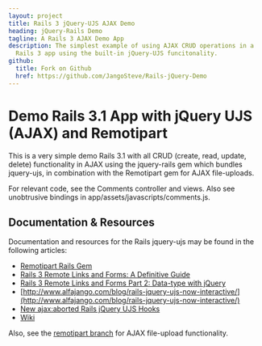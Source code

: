 ```yaml
---
layout: project
title: Rails 3 jQuery-UJS AJAX Demo
heading: jQuery-Rails Demo
tagline: A Rails 3 AJAX Demo App
description: The simplest example of using AJAX CRUD operations in a
  Rails 3 app using the built-in jQuery-UJS funcitonality.
github:
  title: Fork on Github
  href: https://github.com/JangoSteve/Rails-jQuery-Demo
---
```


Demo Rails 3.1 App with jQuery UJS (AJAX) and Remotipart
=========================================

This is a very simple demo Rails 3.1 with all CRUD
(create, read, update, delete) functionality in AJAX using the jquery-rails
gem which bundles jquery-ujs, in combination with the Remotipart gem
for AJAX file-uploads.

For relevant code, see the Comments controller and views. Also see unobtrusive
bindings in app/assets/javascripts/comments.js.

Documentation & Resources
-------------------------

Documentation and resources for the Rails jquery-ujs may be found in the
following articles:

* [Remotipart Rails Gem](http://www.alfajango.com/blog/remotipart-rails-gem/)
* [Rails 3 Remote Links and Forms: A Definitive Guide](http://www.alfajango.com/blog/rails-3-remote-links-and-forms/)
* [Rails 3 Remote Links and Forms Part 2: Data-type with jQuery](http://www.alfajango.com/blog/rails-3-remote-links-and-forms-data-type-with-jquery/)
* [http://www.alfajango.com/blog/rails-jquery-ujs-now-interactive/](http://www.alfajango.com/blog/rails-jquery-ujs-now-interactive/)
* [New ajax:aborted Rails jQuery UJS Hooks](http://www.alfajango.com/blog/new-ajax-aborted-rails-jquery-ujs-callbacks/)
* [Wiki](https://github.com/rails/jquery-ujs/wiki)

Also, see the [remotipart branch](https://github.com/JangoSteve/Rails-jQuery-Demo/tree/remotipart) for AJAX file-upload functionality.
